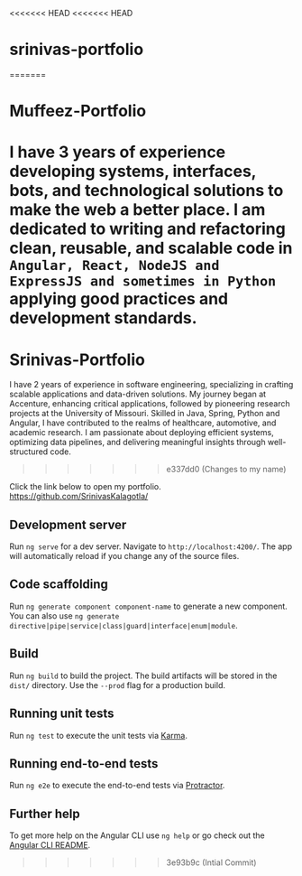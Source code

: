 <<<<<<< HEAD
<<<<<<< HEAD
# srinivas-portfolio
=======
# Muffeez-Portfolio 
I have 3 years of experience developing systems, interfaces, bots, and technological solutions to make the web a better place. I am dedicated to writing and refactoring clean, reusable, and scalable code in `Angular, React, NodeJS and ExpressJS and sometimes in Python` applying good practices and development standards.
=======
# Srinivas-Portfolio 
I have 2 years of experience in software engineering, specializing in crafting scalable applications and data-driven solutions. My journey began at Accenture, enhancing critical applications, followed by pioneering research projects at the University of Missouri. Skilled in Java, Spring, Python and Angular, I have contributed to the realms of healthcare, automotive, and academic research. I am passionate about deploying efficient systems, optimizing data pipelines, and delivering meaningful insights through well-structured code.
>>>>>>> e337dd0 (Changes to my name)

Click the link below to open my portfolio.
<https://github.com/SrinivasKalagotla/> 

## Development server

Run `ng serve` for a dev server. Navigate to `http://localhost:4200/`. The app will automatically reload if you change any of the source files.

## Code scaffolding

Run `ng generate component component-name` to generate a new component. You can also use `ng generate directive|pipe|service|class|guard|interface|enum|module`.

## Build

Run `ng build` to build the project. The build artifacts will be stored in the `dist/` directory. Use the `--prod` flag for a production build.

## Running unit tests

Run `ng test` to execute the unit tests via [Karma](https://karma-runner.github.io).

## Running end-to-end tests

Run `ng e2e` to execute the end-to-end tests via [Protractor](http://www.protractortest.org/).

## Further help

To get more help on the Angular CLI use `ng help` or go check out the [Angular CLI README](https://github.com/angular/angular-cli/blob/master/README.md).
>>>>>>> 3e93b9c (Intial Commit)
